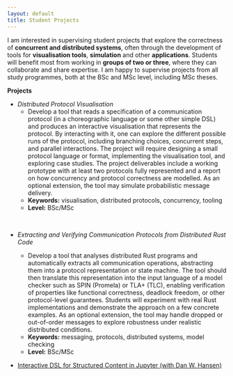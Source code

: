 ```yaml
---
layout: default
title: Student Projects
---
```


I am interested in supervising student projects that explore the correctness of **concurrent and distributed systems**, often through the development of tools for **visualisation tools**, **simulation** and other **applications**.  Students will benefit most from working in **groups of two or three**, where they can collaborate and share expertise. I am happy to supervise projects from all study programmes, both at the BSc and MSc level, including MSc theses.



**Projects**

- *Distributed Protocol Visualisation*
  + Develop a tool that reads a specification of a communication protocol (in a choreographic language or some other simple DSL) and produces an interactive visualisation that represents the protocol. By interacting with it, one can explore the different possible runs of the protocol, including branching choices, concurrent steps, and parallel interactions. The project will require designing a small protocol language or format, implementing the visualisation tool, and exploring case studies. The project deliverables include a working prototype with at least two protocols fully represented and a report on how concurrency and protocol correctness are modelled. As an optional extension, the tool may simulate probabilistic message delivery.
  + **Keywords:** visualisation, distributed protocols, concurrency, tooling
  + **Level:** BSc/MSc

<br>

- *Extracting and Verifying Communication Protocols from Distributed Rust Code*
  + Develop a tool that analyses distributed Rust programs and automatically extracts all communication operations, abstracting them into a protocol representation or state machine. The tool should then translate this representation into the input language of a model checker such as SPIN (Promela) or TLA+ (TLC), enabling verification of properties like functional correctness, deadlock freedom, or other protocol-level guarantees. Students will experiment with real Rust implementations and demonstrate the approach on a few concrete examples. As an optional extension, the tool may handle dropped or out-of-order messages to explore robustness under realistic distributed conditions.
  + **Keywords:** messaging, protocols, distributed systems, model checking
  + **Level:** BSc/MSc





- [Interactive DSL for Structured Content in Jupyter (with Dan W. Hansen)](http://itu.dk/people/maca/student_projects/Jupiter_Notebooks_Python_DSL.pdf)
